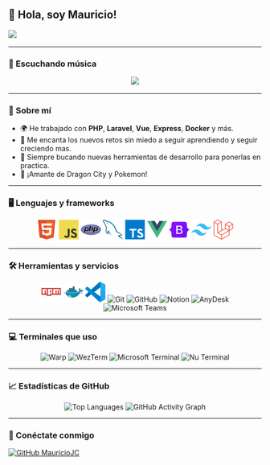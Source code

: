 ## 👋 Hola, soy Mauricio!

<img src="https://media.giphy.com/media/mGcNjsfWAjY5AEZNw6/giphy.gif" width="50">

---

### 🎵 Escuchando música

<div align="center">
  <a href="https://open.spotify.com/playlist/4ACyGMI9dNksfchud9thRf?si=muG_V8lDRLOuK1uBDCmXAg&pi=u-n3kOw7pUQ5ea">
    <img src="https://novatorem.vercel.app/api/spotify?background_color=0d1117&border_color=ffffff&title=In%20My%20Head%20-%20Bedroom">
  </a>
</div>

---

### 👤 Sobre mí

- 🌍 He trabajado con **PHP**, **Laravel**, **Vue**, **Express**, **Docker** y más.
- 🔬 Me encanta los nuevos retos sin miedo a seguir aprendiendo y seguir creciendo mas.
- 🔦 Siempre bucando nuevas herramientas de desarrollo para ponerlas en practica.
- 🐉 ¡Amante de Dragon City y Pokemon!

---

### 🖥️ Lenguajes y frameworks

<p align="center">
  <img src="https://raw.githubusercontent.com/devicons/devicon/master/icons/html5/html5-original.svg" alt="HTML" height="40">
  <img src="https://raw.githubusercontent.com/devicons/devicon/master/icons/javascript/javascript-original.svg" alt="JavaScript" height="40">
  <img src="https://raw.githubusercontent.com/devicons/devicon/master/icons/php/php-original.svg" alt="PHP" height="40">
  <img src="https://raw.githubusercontent.com/devicons/devicon/master/icons/mysql/mysql-original.svg" alt="MySQL" height="40">
  <img src="https://raw.githubusercontent.com/devicons/devicon/master/icons/typescript/typescript-original.svg" alt="TypeScript" height="40">
  <img src="https://raw.githubusercontent.com/devicons/devicon/master/icons/vuejs/vuejs-original.svg" alt="Vue.js" height="40">
  <img src="https://raw.githubusercontent.com/devicons/devicon/master/icons/bootstrap/bootstrap-original.svg" alt="Bootstrap" height="40">
  <img src="https://raw.githubusercontent.com/devicons/devicon/master/icons/tailwindcss/tailwindcss-original.svg" alt="TailwindCSS" height="40">
  <img src="https://raw.githubusercontent.com/devicons/devicon/master/icons/laravel/laravel-original.svg" alt="Laravel" height="40">
</p>


---

### 🛠️ Herramientas y servicios

<p align="center">
  <img src="https://raw.githubusercontent.com/devicons/devicon/master/icons/npm/npm-original-wordmark.svg" alt="NPM" height="40">
  <img src="https://raw.githubusercontent.com/devicons/devicon/master/icons/docker/docker-original.svg" alt="Docker" height="40">
  <img src="https://raw.githubusercontent.com/devicons/devicon/master/icons/vscode/vscode-original.svg" alt="VSCode" height="40">
  <img src="https://img.shields.io/badge/-Git-F44D27?style=flat&logo=Git&logoColor=white" alt="Git" height="40">
  <img src="https://img.shields.io/badge/-GitHub-181717?style=flat&logo=GitHub&logoColor=white" alt="GitHub" height="40">
  <img src="https://img.shields.io/badge/-Notion-000000?style=flat&logo=Notion&logoColor=white" alt="Notion" height="40">
  <img src="https://img.shields.io/badge/-AnyDesk-ec4c24?style=flat&logo=AnyDesk&logoColor=white" alt="AnyDesk" height="40">
  <img src="https://img.shields.io/badge/-Microsoft_Teams-6264A7?style=flat&logo=Microsoft-Teams&logoColor=white" alt="Microsoft Teams" height="40">
</p>

---

### 💻 Terminales que uso

<p align="center">
  <img src="https://img.shields.io/badge/-Warp-0d1117?style=flat&logo=warp&logoColor=white" alt="Warp" height="40">
  <img src="https://img.shields.io/badge/-WezTerm-FFA500?style=flat&logo=windows-terminal&logoColor=white" alt="WezTerm" height="40">
  <img src="https://img.shields.io/badge/-Microsoft_Terminal-0078D4?style=flat&logo=windows-terminal&logoColor=white" alt="Microsoft Terminal" height="40">
  <img src="https://img.shields.io/badge/-Nu_Terminal-2D2D2D?style=flat&logo=powershell&logoColor=white" alt="Nu Terminal" height="40">
</p>

---

### 📈 Estadísticas de GitHub

<p align="center">
  <!-- Lenguajes más utilizados -->
  <img src="https://github-readme-stats.vercel.app/api/top-langs/?username=MauricioJC3&layout=compact&theme=dark" alt="Top Languages">
  
  <!-- Gráfica de commits -->
  <img src="https://github-readme-activity-graph.vercel.app/graph?username=MauricioJC3&theme=github-dark" alt="GitHub Activity Graph">
</p>

---

### 👥 Conéctate conmigo

[![GitHub MauricioJC](https://img.shields.io/github/followers/MauricioJC3?label=follow&style=social)](https://github.com/MauricioJC3)
